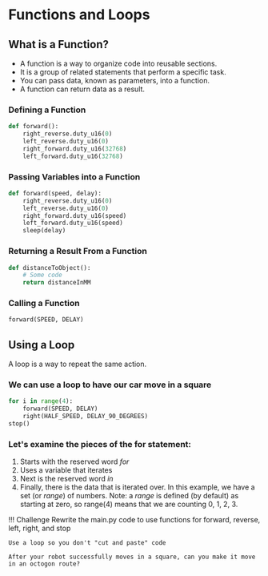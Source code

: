 # Functions and Loops

## What is a Function?

- A function is a way to organize code into reusable sections. 
- It is a group of related statements that perform a specific task.  
- You can pass data, known as parameters, into a function. 
- A function can return data as a result.

### Defining a Function

```python
def forward():
    right_reverse.duty_u16(0)
    left_reverse.duty_u16(0)
    right_forward.duty_u16(32768)
    left_forward.duty_u16(32768)
```

### Passing Variables into a Function

```python
def forward(speed, delay):
    right_reverse.duty_u16(0)
    left_reverse.duty_u16(0)
    right_forward.duty_u16(speed)
    left_forward.duty_u16(speed)
    sleep(delay)
```

### Returning a Result From a Function

```python
def distanceToObject():
    # Some code
    return distanceInMM
```

### Calling a Function

```python
forward(SPEED, DELAY)
```

## Using a Loop

A loop is a way to repeat the same action.

### We can use a loop to have our car move in a square

```python
for i in range(4):
    forward(SPEED, DELAY)
    right(HALF_SPEED, DELAY_90_DEGREES)
stop()
```

### Let's examine the pieces of the for statement:

1. Starts with the reserved word _for_
1. Uses a variable that iterates
1. Next is the reserved word _in_ 
1. Finally, there is the data that is iterated over.  In this example, we have a set (or _range_) of numbers. Note: a _range_ is defined (by default) as starting at zero, so range(4) means that we are counting 0, 1, 2, 3. 

!!! Challenge
    Rewrite the main.py code to use functions for forward, reverse, left, right, and stop

    Use a loop so you don't "cut and paste" code

    After your robot successfully moves in a square, can you make it move in an octogon route?